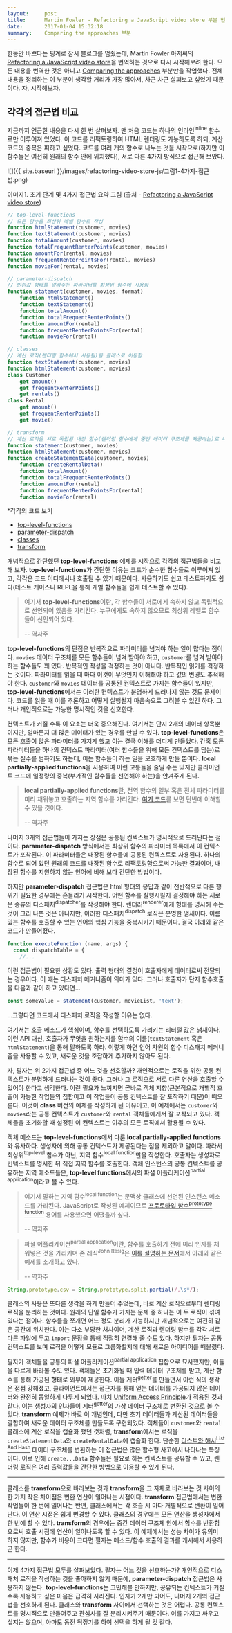 ```yaml
---
layout:     post
title:      Martin Fowler - Refactoring a JavaScript video store 부분 번역
date:       2017-01-04 15:32:18
summary:    Comparing the approaches 부분
---
```


한동안 바쁘다는 핑계로 잠시 블로그를 멈췄는데, Martin Fowler 아저씨의 [Refactoring a JavaScript video store](https://martinfowler.com/articles/refactoring-video-store-js)을 번역하는 것으로 다시 시작해보려 한다. 모든 내용을 번역한 것은 아니고 [Comparing the approaches](https://martinfowler.com/articles/refactoring-video-store-js/#ComparingTheApproaches) 부분만을 작업했다. 전체 내용을 정리하는 이 부분이 생각할 거리가 가장 많아서, 차근 차근 살펴보고 싶었기 때문이다. 자, 시작해보자.

## 각각의 접근법 비교

지금까지 언급한 내용을 다시 한 번 살펴보자. 맨 처음 코드는 하나의 인라인<sup>inline</sup> 함수로만 이루어져 있었다. 이 코드를 리팩토링하여 HTML 렌더링도 가능하도록 하되, 계산 코드의 중복은 피하고 싶었다. 코드를 여러 개의 함수로 나누는 것을 시작으로(하지만 이 함수들은 여전히 원래의 함수 안에 위치했다), 서로 다른 4가지 방식으로 접근해 보았다.

![]({{ site.baseurl }}/images/refactoring-video-store-js/그림1-4가지-접근법.png)

이미지1. 초기 단계 및 4가지 접근법 요약 그림 (출처 - [Refactoring a JavaScript video store](https://martinfowler.com/articles/refactoring-video-store-js))

```javascript
// top-level-functions
// 모든 함수를 최상위 레벨 함수로 작성
function htmlStatement(customer, movies)
function textStatement(customer, movies)
function totalAmount(customer, movies)
function totalFrequentRenterPoints(customer, movies)
function amountFor(rental, movies)
function frequentRenterPointsFor(rental, movies)
function movieFor(rental, movies)
```

```javascript
// parameter-dispatch
// 반환값 형태를 알려주는 파라미터를 최상위 함수에 사용함
function statement(customer, movies, format)
    function htmlStatement()
    function textStatement()
    function totalAmount()
    function totalFrequentRenterPoints()
    function amountFor(rental)
    function frequentRenterPointsFor(rental)
    function movieFor(rental)
```

```javascript
// classes
// 계산 로직(렌더링 함수에서 사용될)을 클래스로 이동함
function textStatement(customer, movies)
function htmlStatement(customer, movies)
class Customer
    get amount()
    get frequentRenterPoints()
    get rentals()
class Rental
    get amount()
    get frequentRenterPoints()
    get movie()
```

```javascript
// transform
// 계산 로직을 서로 독립된 내장 함수(렌더링 함수에게 중간 데이터 구조체를 제공하는)로 나눔
function statement(customer, movies)
function htmlStatement(customer, movies)
function createStatementData(customer, movies)
    function createRentalData()
    function totalAmount()
    function totalFrequentRenterPoints()
    function amountFor(rental)
    function frequentRenterPointsFor(rental)
    function movieFor(rental)
```

*각각의 코드 보기

- [top-level-functions](https://martinfowler.com/articles/refactoring-video-store-js/top-level-functions.html)
- [parameter-dispatch](https://martinfowler.com/articles/refactoring-video-store-js/parameter-dispatch.html)
- [classes](https://martinfowler.com/articles/refactoring-video-store-js/classes.html)
- [transform](https://martinfowler.com/articles/refactoring-video-store-js/transform.html)

개념적으로 간단했던 **top-level-functions** 예제를 시작으로 각각의 접근법들을 비교해 보자. **top-level-functions**가 간단한 이유는 코드가 순수한 함수들로 이루어져 있고, 각각은 코드 어디에서나 호출될 수 있기 때문이다. 사용하기도 쉽고 테스트하기도 쉽다(테스트 케이스나 REPL을 통해 개별 함수들을 쉽게 테스트할 수 있다).

> 여기서 **top-level-functions**이란, 각 함수들이 서로에게 속하지 않고 독립적으로 선언되어 있음을 가리킨다. 누구에게도 속하지 않으므로 최상위 레벨로 함수들이 선언되어 있다.
>
>  -- 역자주

**top-level-functions**의 단점은 반복적으로 파라미터를 넘겨야 하는 일이 많다는 점이다. `movies` 데이터 구조체를 모든 함수들이 넘겨 받아야 하고, `customer`를 넘겨 받아야 하는 함수들도 꽤 있다. 반복적인 작성을 걱정하는 것이 아니다. 반복적인 읽기를 걱정하는 것이다. 파라미터를 읽을 때 마다 이것이 무엇인지 이해해야 하고 값의 변경도 추적해야 한다. `customer`와 `movies` 데이터를 공통된 컨텍스트로 가지는 함수들이 있지만, **top-level-functions**에서는 이러한 컨텍스트가 분명하게 드러나지 않는 것도 문제이다. 코드를 읽을 때 이를 추론하고 어떻게 실행될지 마음속으로 그려볼 수 있긴 하다. 그러나 개인적으로는 가능한 명시적인 것을 선호한다.

컨텍스트가 커질 수록 이 요소는 더욱 중요해진다. 여기서는 단지 2개의 데이터 항목뿐이지만, 얼마든지 더 많은 데이터가 있는 경우를 만날 수 있다. **top-level-functions**은 모든 호출이 많은 파라미터를 가지게 했고 이는 결국 이해를 더디게 만들었다. 간혹 모든 파라미터들을 하나의 컨텍스트 파라미터(여러 함수들을 위해 모든 컨텍스트를 담는)로 묶는 실수를 범하기도 하는데, 이는 함수들이 하는 일을 모호하게 만들 뿐이다. **local partially-applied functions**을 사용하여 이런 고통들을 줄일 수는 있지만 클라이언트 코드에 일정량의 중복(부가적인 함수들을 선언해야 하는)을 안겨주게 된다.

> **local partially-applied functions**란, 전역 함수의 일부 혹은 전체 파라미터를 미리 채워놓고 호출하는 지역 함수를 가리킨다. [여기 코드](https://martinfowler.com/articles/refactoring-video-store-js/#DeclaringSomePartially-appliedLocalFunctions)를 보면 단번에 이해할 수 있을 것이다.
>
> -- 역자주

나머지 3개의 접근법들이 가지는 장점은 공통된 컨텍스트가 명시적으로 드러난다는 점이다. **parameter-dispatch** 방식에서는 최상위 함수의 파라미터 목록에서 이 컨텍스트가 포착된다. 이 파라미터들은 내장된 함수들에 공통된 컨텍스트로 사용된다. 하나의 함수로 되어 있던 원래의 코드를 내장된 함수로 리팩토링함으로써 가능한 결과이며, 내장된 함수를 지원하지 않는 언어에 비해 보다 간단한 방법이다.

하지만 **parameter-dispatch** 접근법은 html 형태의 응답과 같이 전반적으로 다른 행위가 필요한 경우에는 흔들리기 시작한다. 어떤 함수를 실행시킬지 결정해야 하는 새로운 종류의 디스패처<sup>dispatcher</sup>를 작성해야 한다. 렌더러<sup>renderer</sup>에게 형태를 명시해 주는 것이 그리 나쁜 것은 아니지만, 이러한 디스패치<sup>dispatch</sup> 로직은 분명한 냄새이다. 이름 있는 함수를 호출할 수 있는 언어의 핵심 기능을 중복시키기 때문이다. 결국 아래와 같은 코드가 만들어졌다.

```javascript
function executeFunction (name, args) {
  const dispatchTable = {
    //...
```

이런 접근법이 필요한 상황도 있다. 출력 형태의 결정이 호출자에게 데이터로써 전달되는 경우이다. 이 때는 디스패치 메커니즘이 의미가 있다. 그러나 호출자가 단지 함수호출을 다음과 같이 하고 있다면…

```javascript
const someValue = statement(customer, movieList, 'text');
```

...그렇다면 코드에서 디스패치 로직을 작성할 이유는 없다.

여기서는 호출 메소드가 핵심이며, 함수를 선택하도록 가리키는 리터럴 값은 냄새이다. 이런 API 대신, 호출자가 무엇을 원하는지를 함수의 이름(`textStatement` 혹은 `htmlStatement`)을 통해 말하도록 하라. 이렇게 하면 언어 차원의 함수 디스패치 메커니즘을 사용할 수 있고, 새로운 것을 조잡하게 추가하지 않아도 된다.

자, 필자는 위 2가지 접근법 중 어느 것을 선호할까? 개인적으로는 로직을 위한 공통 컨텍스트가 분명하게 드러나는 것이 좋다. 그러나 그 로직으로 서로 다른 연산을 호출할 수 있어야 한다고 생각한다. 이런 필요가 느껴지면 곧바로 객체 지향(근본적으로 개별적 호출이 가능한 작업들의 집합이고 이 작업들이 공통 컨텍스트를 잘 포착하기 때문)이 떠오른다. 이것이 **class** 버전의 예제를 작성하게 된 이유이고, 이 예제에서는 `customer`와 `movies`라는 공통 컨텍스트가 `customer`와 `rental` 객체들에게서 잘 포착되고 있다. 객체들을 초기화할 때 설정된 이 컨텍스트는 이후의 모든 로직에서 활용될 수 있다.

객체 메소드는 **top-level-functions**에서 다룬 **local partially-applied functions**와 유사하다. 생성자에 의해 공통 컨텍스트가 제공된다는 점을 제외하고 말이다. 따라서 최상위<sup>top-level</sup> 함수가 아닌, 지역 함수<sup>local function</sup>만을 작성한다. 호출자는 생성자로 컨텍스트를 명시한 뒤 직접 지역 함수를 호출한다. 객체 인스턴스의 공통 컨텍스트를 공유하는 지역 메소드들은, **top-level functions**에서의 파셜 어플리케이션<sup>partial application</sup>이라고 볼 수 있다.

> 여기서 말하는 지역 함수<sup>local function</sup>는 문맥상 클래스에 선언된 인스턴스 메소드를 가리킨다. JavaScript로 작성된 예제이므로 [프로토타입 함수<sup>prototype function</sup>](https://developer.mozilla.org/en-US/docs/Web/JavaScript/Reference/Classes) 용어를 사용했으면 어땠을까 싶다.
>
> -- 역자주

> 파셜 어플리케이션<sup>partial application</sup>이란, 함수를 호출하기 전에 미리 인자를 채워넣은 것을 가리키며 존 레식<sup>John Resig</sup>은 [이를 설명하는 문서](http://ejohn.org/blog/partial-functions-in-javascript/)에서 아래와 같은 예제를 소개하고 있다.
>
> -- 역자주

```javascript
String.prototype.csv = String.prototype.split.partial(/,\s*/);
```

클래스의 사용은 또다른 생각을 하게 만들어 주었는데, 바로 계산 로직으로부터 렌더링 로직을 분리하는 것이다. 원래의 단일 함수가 가지는 문제 중 하나는 이 두 로직이 섞여 있다는 점이다. 함수들을 쪼개면 어느 정도 분리가 가능하지만 개념적으로는 여전히 같은 공간에 위치한다. 이는 다소 부당한 처사이며, 계산 로직과 렌더링 함수를 각각 서로 다른 파일에 두고 `import` 문장을 통해 적절히 연결해 줄 수도 있다. 하지만 필자는 공통 컨텍스트를 보며 로직을 어떻게 모듈로 그룹화할지에 대해 새로운 아이디어를 떠올렸다.

필자가 객체들을 공통의 파셜 어플리케이션<sup>partial application</sup> 집합으로 묘사했지만, 이들을 다르게 바라볼 수도 있다. 객체들은 초기화될 때 입력 데이터 구조체를 받고, 계산 함수를 통해 가공된 형태로 외부에 제공한다. 이들 게터<sup>getter</sup>를 만들면서 이런 식의 생각은 점점 강해졌고, 클라이언트에서는 접근자를 통해 얻는 데이터를 가공되지 않은 데이터와 완전히 동일하게 다루게 되었다. 마치 [Uniform Access Principle](https://martinfowler.com/bliki/UniformAccessPrinciple.html)가 적용된 것과 같다. 이는 생성자의 인자들이 게터<sup>getter</sup>의 가상 데이터 구조체로 변환된 것으로 볼 수 있다. **transform** 예제가 바로 이 개념인데, 다만 초기 데이터들과 계산된 데이터들을 결합하여 새로운 데이터 구조체를 만들도록 구현되었다. 객체들이 `customer`와 `rental` 클래스에 계산 로직을 캡슐화 했던 것처럼, **transform**에서는 로직을 `createStatementData`와 `createRentalData`에 캡슐화 한다. 단순한 [리스트와 해시<sup>List And Hash</sup>](https://martinfowler.com/bliki/ListAndHash.html) 데이터 구조체를 변환하는 이 접근법은 많은 함수형 사고에서 나타나는 특징이다. 이로 인해 `create...Data` 함수들은 필요로 하는 컨텍스트를 공유할 수 있고, 렌더링 로직은 여러 출력값들을 간단한 방법으로 이용할 수 있게 된다.

---

클래스를 **transform**으로 바라보는 것과 **transform**을 그 자체로 바라보는 것 사이의 한 가지 작은 차이점은 변환 연산이 일어나는 시점이다. **transform** 접근법에서는 변환 작업들이 한 번에 일어나는 반면, 클래스에서는 각 호출 시 마다 개별적으로 변환이 일어난다. 이 연산 시점은 쉽게 변경할 수 있다. 클래스의 경우에는 모든 연산을 생성자에서 한 번에 할 수 있다. **transform**의 경우에는 중간 데이터 구조체 안에서 함수를 반환함으로써 호출 시점에 연산이 일어나도록 할 수 있다. 이 예제에서는 성능 차이가 유의미 하지 않지만, 함수가 비용이 크다면 필자는 메소드/함수 호출의 결과를 캐시해서 사용하곤 한다.

---

이제 4가지 접근법 모두를 살펴보았다. 필자는 어느 것을 선호하는가? 개인적으로 디스패처 로직을 작성하는 것을 좋아하지 않기 때문에, **parameter-dispatch** 접근법은 사용하지 않는다. **top-level-functions**는 고민해볼 만하지만, 공유되는 컨텍스트가 커질수록 사용하고 싶은 마음은 급격히 사라진다. 인자가 2개만 되어도, 나머지 2개의 접근법을 선호하게 된다. 클래스와 **transform** 사이에서 선택하는 것은 어렵다. 공통 컨텍스트를 명시적으로 만들어주고 관심사를 잘 분리시켜주기 때문이다. 이를 가지고 싸우고 싶지는 않으며, 아마도 동전 뒤짚기를 하여 선택을 하게 될 것 같다.
